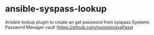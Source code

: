 # ansible-syspass-lookup
Ansible lookup plugin to create an get password from syspass Systems Password Manager vault (https://github.com/nuxsmin/sysPass)
